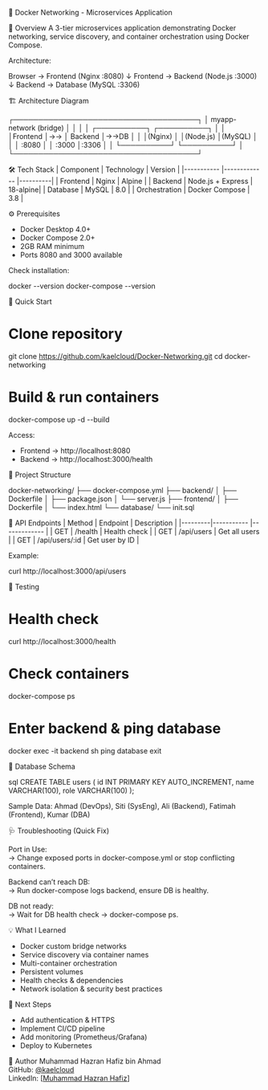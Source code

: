 🐳 Docker Networking - Microservices Application

🎯 Overview
A 3-tier microservices application demonstrating Docker networking, service discovery, and container orchestration using Docker Compose.

Architecture:

Browser → Frontend (Nginx :8080)
          ↓
Frontend → Backend (Node.js :3000)
          ↓
Backend → Database (MySQL :3306)

🏗️ Architecture Diagram

┌─────────────────────────────────────┐
│         myapp-network (bridge)      │
│                                     │
│  ┌──────────┐   ┌──────────┐        │
│  │Frontend  │→→ │ Backend  │→→DB    │
│  │(Nginx)   │   │(Node.js) │(MySQL) │
│  │ :8080    │   │ :3000    │:3306   │
│  └──────────┘   └──────────┘        │
└─────────────────────────────────────┘

🛠️ Tech Stack
| Component     | Technology        | Version  |
|-----------    |-------------      |----------|
| Frontend      | Nginx             | Alpine   |
| Backend       | Node.js + Express | 18-alpine|
| Database      | MySQL             | 8.0      |
| Orchestration | Docker Compose    | 3.8      |

⚙️ Prerequisites
- Docker Desktop 4.0+
- Docker Compose 2.0+
- 2GB RAM minimum  
- Ports 8080 and 3000 available

Check installation:

docker --version
docker-compose --version

🚀 Quick Start

# Clone repository
git clone https://github.com/kaelcloud/Docker-Networking.git
cd docker-networking

# Build & run containers
docker-compose up -d --build

Access:
- Frontend → http://localhost:8080  
- Backend → http://localhost:3000/health  

📂 Project Structure

docker-networking/
├── docker-compose.yml
├── backend/
│   ├── Dockerfile
│   ├── package.json
│   └── server.js
├── frontend/
│   ├── Dockerfile
│   └── index.html
└── database/
    └── init.sql

🔌 API Endpoints
| Method  | Endpoint       | Description    |
|---------|-----------     |-------------   |
| GET     | /health        | Health check   |
| GET     | /api/users     | Get all users  |
| GET     | /api/users/:id | Get user by ID |

Example:

curl http://localhost:3000/api/users 

🧪 Testing

# Health check
curl http://localhost:3000/health

# Check containers
docker-compose ps

# Enter backend & ping database
docker exec -it backend sh
ping database
exit

🧱 Database Schema

sql
CREATE TABLE users (
  id INT PRIMARY KEY AUTO_INCREMENT,
  name VARCHAR(100),
  role VARCHAR(100)
);

Sample Data: Ahmad (DevOps), Siti (SysEng), Ali (Backend), Fatimah (Frontend), Kumar (DBA)

🩺 Troubleshooting (Quick Fix)

Port in Use:  
→ Change exposed ports in docker-compose.yml or stop conflicting containers.  

Backend can’t reach DB:  
→ Run docker-compose logs backend, ensure DB is healthy.  

DB not ready:  
→ Wait for DB health check → docker-compose ps.

💡 What I Learned
- Docker custom bridge networks  
- Service discovery via container names  
- Multi-container orchestration  
- Persistent volumes  
- Health checks & dependencies  
- Network isolation & security best practices  

🚀 Next Steps
- Add authentication & HTTPS  
- Implement CI/CD pipeline  
- Add monitoring (Prometheus/Grafana)  
- Deploy to Kubernetes  

👤 Author
Muhammad Hazran Hafiz bin Ahmad  
GitHub: [@kaelcloud](https://github.com/kaelcloud)  
LinkedIn: [[Muhammad Hazran Hafiz](https://www.linkedin.com/in/muhammad-hazran-hafiz-ahmad-6b927a141/)]


